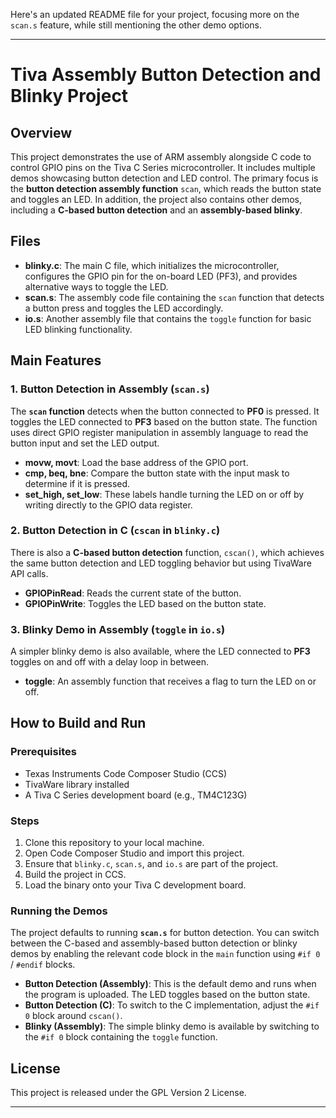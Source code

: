 Here's an updated README file for your project, focusing more on the `scan.s` feature, while still mentioning the other demo options.

---

# Tiva Assembly Button Detection and Blinky Project

## Overview
This project demonstrates the use of ARM assembly alongside C code to control GPIO pins on the Tiva C Series microcontroller. It includes multiple demos showcasing button detection and LED control. The primary focus is the **button detection assembly function** `scan`, which reads the button state and toggles an LED. In addition, the project also contains other demos, including a **C-based button detection** and an **assembly-based blinky**.

## Files
- **blinky.c**: The main C file, which initializes the microcontroller, configures the GPIO pin for the on-board LED (PF3), and provides alternative ways to toggle the LED.
- **scan.s**: The assembly code file containing the `scan` function that detects a button press and toggles the LED accordingly.
- **io.s**: Another assembly file that contains the `toggle` function for basic LED blinking functionality.

## Main Features
### 1. Button Detection in Assembly (`scan.s`)
The **`scan` function** detects when the button connected to **PF0** is pressed. It toggles the LED connected to **PF3** based on the button state. The function uses direct GPIO register manipulation in assembly language to read the button input and set the LED output.

- **movw, movt**: Load the base address of the GPIO port.
- **cmp, beq, bne**: Compare the button state with the input mask to determine if it is pressed.
- **set_high, set_low**: These labels handle turning the LED on or off by writing directly to the GPIO data register.

### 2. Button Detection in C (`cscan` in `blinky.c`)
There is also a **C-based button detection** function, `cscan()`, which achieves the same button detection and LED toggling behavior but using TivaWare API calls.

- **GPIOPinRead**: Reads the current state of the button.
- **GPIOPinWrite**: Toggles the LED based on the button state.

### 3. Blinky Demo in Assembly (`toggle` in `io.s`)
A simpler blinky demo is also available, where the LED connected to **PF3** toggles on and off with a delay loop in between.

- **toggle**: An assembly function that receives a flag to turn the LED on or off.

## How to Build and Run

### Prerequisites
- Texas Instruments Code Composer Studio (CCS)
- TivaWare library installed
- A Tiva C Series development board (e.g., TM4C123G)

### Steps
1. Clone this repository to your local machine.
2. Open Code Composer Studio and import this project.
3. Ensure that `blinky.c`, `scan.s`, and `io.s` are part of the project.
4. Build the project in CCS.
5. Load the binary onto your Tiva C development board.

### Running the Demos
The project defaults to running **`scan.s`** for button detection. You can switch between the C-based and assembly-based button detection or blinky demos by enabling the relevant code block in the `main` function using `#if 0` / `#endif` blocks.

- **Button Detection (Assembly)**: This is the default demo and runs when the program is uploaded. The LED toggles based on the button state.
- **Button Detection (C)**: To switch to the C implementation, adjust the `#if 0` block around `cscan()`.
- **Blinky (Assembly)**: The simple blinky demo is available by switching to the `#if 0` block containing the `toggle` function.

## License
This project is released under the GPL Version 2 License. 

---

